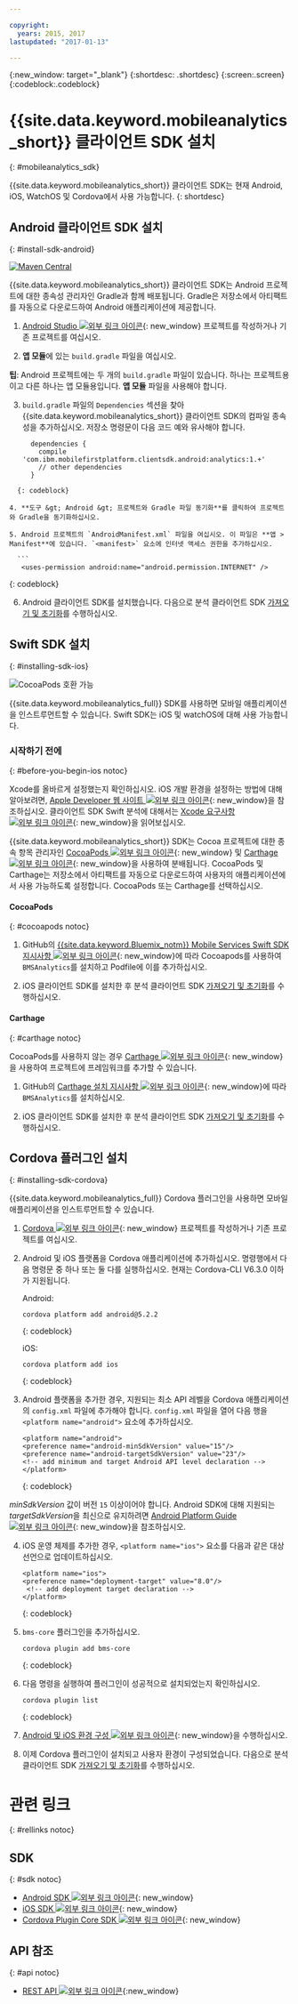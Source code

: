 ```yaml
---

copyright:
  years: 2015, 2017
lastupdated: "2017-01-13"

---
```

{:new_window: target="_blank"}
{:shortdesc: .shortdesc}
{:screen:.screen}
{:codeblock:.codeblock}

# {{site.data.keyword.mobileanalytics_short}} 클라이언트 SDK 설치
{: #mobileanalytics_sdk}

{{site.data.keyword.mobileanalytics_short}} 클라이언트 SDK는
현재 Android, iOS, WatchOS 및 Cordova에서 사용 가능합니다.
{: shortdesc}

## Android 클라이언트 SDK 설치
{: #install-sdk-android}

[![Maven Central](https://maven-badges.herokuapp.com/maven-central/com.ibm.mobilefirstplatform.clientsdk.android/analytics/badge.svg)](https://maven-badges.herokuapp.com/maven-central/com.ibm.mobilefirstplatform.clientsdk.android/analytics)

{{site.data.keyword.mobileanalytics_short}} 클라이언트 SDK는 Android 프로젝트에 대한 종속성 관리자인 Gradle과 함께 배포됩니다. Gradle은 저장소에서 아티팩트를 자동으로 다운로드하여 Android 애플리케이션에 제공합니다.

1. [Android Studio ![외부 링크 아이콘](../../icons/launch-glyph.svg "외부 링크 아이콘")](http://developer.android.com/sdk/index.html){: new_window} 프로젝트를 작성하거나 기존 프로젝트를 여십시오. 

2. **앱 모듈**에 있는 `build.gradle` 파일을 여십시오. 

  **팁**: Android 프로젝트에는 두 개의 `build.gradle` 파일이 있습니다. 하나는 프로젝트용이고 다른 하나는 앱 모듈용입니다. **앱 모듈** 파일을 사용해야 합니다. 

3. `build.gradle` 파일의 `Dependencies` 섹션을 찾아 {{site.data.keyword.mobileanalytics_short}} 클라이언트 SDK의 컴파일 종속성을 추가하십시오. 저장소 명령문이 다음 코드 예와 유사해야 합니다.

	```
      dependencies {
        compile 'com.ibm.mobilefirstplatform.clientsdk.android:analytics:1.+'
    	// other dependencies  
      }
  ```
  	{: codeblock}

4. **도구 &gt; Android &gt; 프로젝트와 Gradle 파일 동기화**를 클릭하여 프로젝트와 Gradle을 동기화하십시오.

5. Android 프로젝트의 `AndroidManifest.xml` 파일을 여십시오. 이 파일은 **앱 > Manifest**에 있습니다. `<manifest>` 요소에 인터넷 액세스 권한을 추가하십시오. 

	```
	 <uses-permission android:name="android.permission.INTERNET" />
   ```
   {: codeblock}
   
6. Android 클라이언트 SDK를 설치했습니다. 다음으로 분석 클라이언트 SDK [가져오기 및 초기화](sdk.html#initalize-ma-sdk)를 수행하십시오.    

## Swift SDK 설치
{: #installing-sdk-ios}

![CocoaPods 호환 가능](https://img.shields.io/cocoapods/v/BMSAnalytics.svg)

{{site.data.keyword.mobileanalytics_full}} SDK를 사용하면 모바일 애플리케이션을 인스트루먼트할 수 있습니다. Swift SDK는 iOS 및 watchOS에 대해 사용 가능합니다.

### 시작하기 전에
{: #before-you-begin-ios notoc}

Xcode를 올바르게 설정했는지 확인하십시오. iOS 개발 환경을 설정하는 방법에 대해 알아보려면, [Apple Developer 웹 사이트 ![외부 링크 아이콘](../../icons/launch-glyph.svg "외부 링크 아이콘")](https://developer.apple.com/support/xcode/){: new_window}을 참조하십시오. 클라이언트 SDK Swift 분석에 대해서는 [Xcode 요구사항 ![외부 링크 아이콘](../../icons/launch-glyph.svg "외부 링크 아이콘")](https://github.com/ibm-bluemix-mobile-services/bms-clientsdk-swift-analytics/tree/development#requirements){: new_window}을 읽어보십시오. 

{{site.data.keyword.mobileanalytics_short}} SDK는 Cocoa 프로젝트에 대한 종속 항목 관리자인 [CocoaPods ![외부 링크 아이콘](../../icons/launch-glyph.svg "외부 링크 아이콘")](https://cocoapods.org/){: new_window} 및 [Carthage ![외부 링크 아이콘](../../icons/launch-glyph.svg "외부 링크 아이콘")](https://github.com/Carthage/Carthage#getting-started){: new_window}을 사용하여 분배됩니다. CocoaPods 및 Carthage는 저장소에서 아티팩트를 자동으로 다운로드하여 사용자의 애플리케이션에서 사용 가능하도록 설정합니다. CocoaPods 또는 Carthage를 선택하십시오.

#### CocoaPods
{: #cocoapods notoc}

1. GitHub의 [{{site.data.keyword.Bluemix_notm}} Mobile Services Swift SDK 지시사항 ![외부 링크 아이콘](../../icons/launch-glyph.svg "외부 링크 아이콘")](https://github.com/ibm-bluemix-mobile-services/bms-clientsdk-swift-analytics/tree/development#cocoapods){: new_window}에 따라 Cocoapods를 사용하여 `BMSAnalytics`를 설치하고 Podfile에 이를 추가하십시오.  
	
2. iOS 클라이언트 SDK를 설치한 후 분석 클라이언트 SDK [가져오기 및 초기화](sdk.html#initalize-ma-sdk)를 수행하십시오.    

#### Carthage
{: #carthage notoc}

CocoaPods를 사용하지 않는 경우 [Carthage ![외부 링크 아이콘](../../icons/launch-glyph.svg "외부 링크 아이콘")](https://github.com/Carthage/Carthage#if-youre-building-for-ios-tvos-or-watchos){: new_window}을 사용하여 프로젝트에 프레임워크를 추가할 수 있습니다. 

1. GitHub의 [Carthage 설치 지시사항 ![외부 링크 아이콘](../../icons/launch-glyph.svg "외부 링크 아이콘")](https://github.com/ibm-bluemix-mobile-services/bms-clientsdk-swift-analytics/tree/development#carthage){: new_window}에 따라 `BMSAnalytics`를 설치하십시오. 

2. iOS 클라이언트 SDK를 설치한 후 분석 클라이언트 SDK [가져오기 및 초기화](sdk.html#initalize-ma-sdk)를 수행하십시오. 

## Cordova 플러그인 설치
{: #installing-sdk-cordova}

{{site.data.keyword.mobileanalytics_full}} Cordova 플러그인을 사용하면 모바일 애플리케이션을 인스트루먼트할 수 있습니다.  

1. [Cordova ![외부 링크 아이콘](../../icons/launch-glyph.svg "외부 링크 아이콘")](http://cordova.apache.org/#getstarted){: new_window} 프로젝트를 작성하거나 기존 프로젝트를 여십시오. 

2. Android 및 iOS 플랫폼을 Cordova 애플리케이션에 추가하십시오. 명령행에서 다음 명령문 중 하나 또는 둘 다를 실행하십시오. 현재는 Cordova-CLI V6.3.0 이하가 지원됩니다.
   
   Android:

	 ```
	 cordova platform add android@5.2.2
	```
	 {: codeblock}
	
   iOS:
   	
	```
	cordova platform add ios
	```
   {: codeblock}
	
3. Android 플랫폼을 추가한 경우, 지원되는 최소 API 레벨을 Cordova 애플리케이션의 `config.xml` 파일에 추가해야 합니다. `config.xml` 파일을 열어 다음 행을 `<platform name="android">` 요소에 추가하십시오.

	```
	<platform name="android">
  	<preference name="android-minSdkVersion" value="15"/>
  	<preference name="android-targetSdkVersion" value="23"/>
  	<!-- add minimum and target Android API level declaration -->
  	</platform>
	```
   {: codeblock}

 *minSdkVersion* 값이 버전 `15` 이상이어야 합니다. Android SDK에 대해 지원되는 *targetSdkVersion*을 최신으로 유지하려면 [Android Platform Guide ![외부 링크 아이콘](../../icons/launch-glyph.svg "외부 링크 아이콘")](https://cordova.apache.org/docs/en/latest/guide/platforms/android/){: new_window}을 참조하십시오. 

4. iOS 운영 체제를 추가한 경우, `<platform name="ios">` 요소를 다음과 같은 대상 선언으로 업데이트하십시오.

	```
	<platform name="ios">
    <preference name="deployment-target" value="8.0"/>
     <!-- add deployment target declaration -->
  	</platform>
	```
	{: codeblock}

5. `bms-core` 플러그인을 추가하십시오.
 	
	 ```
	 cordova plugin add bms-core
	 ```
	 {: codeblock}

6. 다음 명령을 실행하여 플러그인이 성공적으로 설치되었는지 확인하십시오.
	
	```
	cordova plugin list
	```
	{: codeblock}
	
7. [Android 및 iOS 환경 구성 ![외부 링크 아이콘](../../icons/launch-glyph.svg "외부 링크 아이콘")](https://www.npmjs.com/package/bms-core#4-configuring-your-platform){: new_window}을 수행하십시오.

8. 이제 Cordova 플러그인이 설치되고 사용자 환경이 구성되었습니다. 다음으로 분석 클라이언트 SDK [가져오기 및 초기화](sdk.html#initalize-ma-sdk)를 수행하십시오. 

# 관련 링크
{: #rellinks notoc}

## SDK
{: #sdk notoc}
* [Android SDK ![외부 링크 아이콘](../../icons/launch-glyph.svg "외부 링크 아이콘")](https://github.com/ibm-bluemix-mobile-services/bms-clientsdk-android-analytics){: new_window}  
* [iOS SDK ![외부 링크 아이콘](../../icons/launch-glyph.svg "외부 링크 아이콘")](https://github.com/ibm-bluemix-mobile-services/bms-clientsdk-swift-analytics){: new_window}
* [Cordova Plugin Core SDK ![외부 링크 아이콘](../../icons/launch-glyph.svg "외부 링크 아이콘")](https://www.npmjs.com/package/bms-core){: new_window}

## API 참조
{: #api notoc}
* [REST API ![외부 링크 아이콘](../../icons/launch-glyph.svg "외부 링크 아이콘")](https://mobile-analytics-dashboard.{DomainName}/analytics-service/){:new_window}

